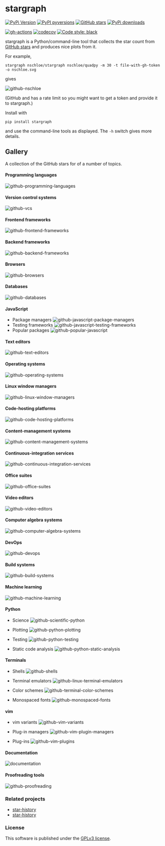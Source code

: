 # stargraph

[![PyPi Version](https://img.shields.io/pypi/v/stargraph.svg?style=flat-square)](https://pypi.org/project/stargraph)
[![PyPI pyversions](https://img.shields.io/pypi/pyversions/stargraph.svg?style=flat-square)](https://pypi.org/pypi/stargraph/)
[![GitHub stars](https://img.shields.io/github/stars/nschloe/stargraph.svg?style=flat-square&logo=github&label=Stars&logoColor=white)](https://github.com/nschloe/stargraph)
[![PyPi downloads](https://img.shields.io/pypi/dm/stargraph.svg?style=flat-square)](https://pypistats.org/packages/stargraph)

[![gh-actions](https://img.shields.io/github/workflow/status/nschloe/stargraph/ci?style=flat-square)](https://github.com/nschloe/stargraph/actions?query=workflow%3Aci)
[![codecov](https://img.shields.io/codecov/c/github/nschloe/stargraph.svg?style=flat-square)](https://codecov.io/gh/nschloe/stargraph)
[![Code style: black](https://img.shields.io/badge/code%20style-black-000000.svg?style=flat-square)](https://github.com/psf/black)

stargraph is a Python/command-line tool that collects the star count from [GitHub
stars](http://github.com/) and produces nice plots from it.

For example,
```
stargraph nschloe/stargraph nschloe/quadpy -m 30 -t file-with-gh-token -o nschloe.svg
```
gives

![github-nschloe](https://nschloe.github.io/stargraph/nschloe.svg)

(GitHub and has a rate limit so you might want to get a token and provide it to
stargraph.)

Install with
```
pip install stargraph
```
and use the command-line tools as displayed. The `-h` switch gives more details.

## Gallery

A collection of the GitHub stars for of a number of topics.

#### Programming languages
![github-programming-languages](https://nschloe.github.io/stargraph/github-programming-languages.svg)

#### Version control systems
![github-vcs](https://nschloe.github.io/stargraph/github-version-control-systems.svg)

#### Frontend frameworks
![github-frontend-frameworks](https://nschloe.github.io/stargraph/github-frontend-frameworks.svg)

#### Backend frameworks
![github-backend-frameworks](https://nschloe.github.io/stargraph/github-backend-frameworks.svg)

#### Browsers
![github-browsers](https://nschloe.github.io/stargraph/github-browsers.svg)

#### Databases
![github-databases](https://nschloe.github.io/stargraph/github-databases.svg)

#### JavaScript
* Package managers
  ![github-javascript-package-managers](https://nschloe.github.io/stargraph/github-javascript-package-managers.svg)
* Testing frameworks
  ![github-javascript-testing-frameworks](https://nschloe.github.io/stargraph/github-javascript-testing-frameworks.svg)
* Popular packages
  ![github-popular-javascript](https://nschloe.github.io/stargraph/github-popular-javascript.svg)

#### Text editors
![github-text-editors](https://nschloe.github.io/stargraph/github-text-editors.svg)

#### Operating systems
![github-operating-systems](https://nschloe.github.io/stargraph/github-operating-systems.svg)

#### Linux window managers
![github-linux-window-managers](https://nschloe.github.io/stargraph/github-linux-window-managers.svg)

#### Code-hosting platforms
![github-code-hosting-platforms](https://nschloe.github.io/stargraph/github-code-hosting-platforms.svg)

#### Content-management systems
![github-content-management-systems](https://nschloe.github.io/stargraph/github-content-management-systems.svg)

#### Continuous-integration services
![github-continuous-integration-services](https://nschloe.github.io/stargraph/github-continuous-integration-services.svg)

#### Office suites
![github-office-suites](https://nschloe.github.io/stargraph/github-office-suites.svg)

#### Video editors
![github-video-editors](https://nschloe.github.io/stargraph/github-video-editors.svg)

#### Computer algebra systems
![github-computer-algebra-systems](https://nschloe.github.io/stargraph/github-computer-algebra-systems.svg)

#### DevOps
![github-devops](https://nschloe.github.io/stargraph/github-devops.svg)

#### Build systems
![github-build-systems](https://nschloe.github.io/stargraph/github-build-systems.svg)

#### Machine learning
![github-machine-learning](https://nschloe.github.io/stargraph/github-machine-learning.svg)

#### Python
* Science
  ![github-scientific-python](https://nschloe.github.io/stargraph/github-scientific-python.svg)

* Plotting
  ![github-python-plotting](https://nschloe.github.io/stargraph/github-python-plotting.svg)

* Testing
  ![github-python-testing](https://nschloe.github.io/stargraph/github-python-testing.svg)

* Static code analysis
  ![github-python-static-analysis](https://nschloe.github.io/stargraph/github-python-static-analysis.svg)

#### Terminals
* Shells
  ![github-shells](https://nschloe.github.io/stargraph/github-shells.svg)

* Terminal emulators
  ![github-linux-terminal-emulators](https://nschloe.github.io/stargraph/github-linux-terminal-emulators.svg)

* Color schemes
  ![github-terminal-color-schemes](https://nschloe.github.io/stargraph/github-terminal-color-schemes.svg)

* Monospaced fonts
  ![github-monospaced-fonts](https://nschloe.github.io/stargraph/github-monospaced-fonts.svg)

#### vim
* vim variants
  ![github-vim-variants](https://nschloe.github.io/stargraph/github-vim-variants.svg)

* Plug-in managers
  ![github-vim-plugin-managers](https://nschloe.github.io/stargraph/github-vim-plugin-managers.svg)

* Plug-ins
  ![github-vim-plugins](https://nschloe.github.io/stargraph/github-vim-plugins.svg)

#### Documentation
![documentation](https://nschloe.github.io/stargraph/github-doc-generators.svg)

#### Proofreading tools
  ![github-proofreading](https://nschloe.github.io/stargraph/github-proofreading-tools.svg)

### Related projects

 * [star-history](https://github.com/timqian/star-history)
 * [star-history](https://github.com/dtolnay/star-history)

### License
This software is published under the [GPLv3 license](https://www.gnu.org/licenses/gpl-3.0.en.html).
